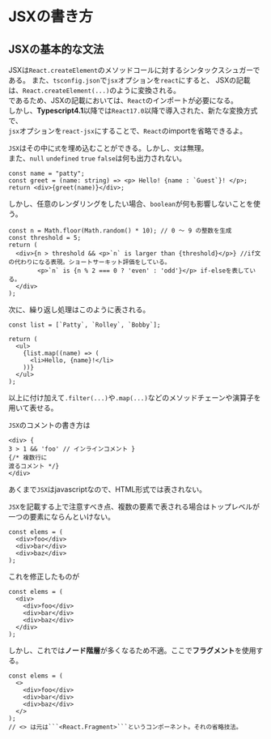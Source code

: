 # JSXの書き方

## JSXの基本的な文法
JSXは``React.createElement``のメソッドコールに対するシンタックスシュガーである。
また、``tsconfig.json``で``jsx``オプションを``react``にすると、
JSXの記載は、``React.createElement(...)``のように変換される。  
であるため、JSXの記載においては、``React``のインポートが必要になる。  
しかし、**Typescript4.1**以降では``React17.0``以降で導入された、新たな変換方式で、  
``jsx``オプションを``react-jsx``にすることで、``React``のimportを省略できるよ。  

``JSX``はその中に``式``を埋め込むことができる。しかし、``文``は無理。  
また、``null`` ``undefined`` ``true`` ``false``は何も出力されない。  
```
const name = "patty";
const greet = (name: string) => <p> Hello! {name : `Guest`}! </p>;
return <div>{greet(name)}</div>;
```

しかし、任意のレンダリングをしたい場合、``boolean``が何も影響しないことを使う。
```
const n = Math.floor(Math.random() * 10); // 0 〜 9 の整数を生成  
const threshold = 5;  
return ( 
  <div>{n > threshold && <p>`n` is larger than {threshold}</p>} //if文の代わりになる表現。ショートサーキット評価をしている。
        <p>`n` is {n % 2 === 0 ? 'even' : 'odd'}</p> if-elseを表している。  
  </div>
);
```

次に、繰り返し処理はこのように表される。  
```
const list = [`Patty`, `Rolley`, `Bobby`];

return (
  <ul>
    {list.map((name) => (
      <li>Hello, {name}!</li>
    ))}
  </ul>
);
```
以上に付け加えて``.filter(...)``や``.map(...)``などのメソッドチェーンや演算子を用いて表せる。  

``JSX``のコメントの書き方は
```
<div> {
3 > 1 && 'foo' // インラインコメント }
{/* 複数行に
渡るコメント */}
</div>
```
あくまで``JSX``はjavascriptなので、HTML形式では表されない。  


``JSX``を記載する上で注意すべき点、複数の要素で表される場合はトップレベルが一つの要素にならんといけない。  
```
const elems = (
  <div>foo</div>
  <div>bar</div>
  <div>baz</div>
);
```
これを修正したものが  
```
const elems = (
  <div>
    <div>foo</div>
    <div>bar</div>
    <div>baz</div>
  </div>
);
```

しかし、これでは**ノード階層**が多くなるため不適。ここで**フラグメント**を使用する。  
```
const elems = (
  <>
    <div>foo</div>
    <div>bar</div>
    <div>baz</div>
  </>
);
// <> は元は```<React.Fragment>```というコンポーネント。それの省略技法。
```

